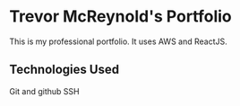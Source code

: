 # Trevor McReynold's Portfolio

This is my professional portfolio. It uses AWS and ReactJS.

## Technologies Used

Git and github
SSH